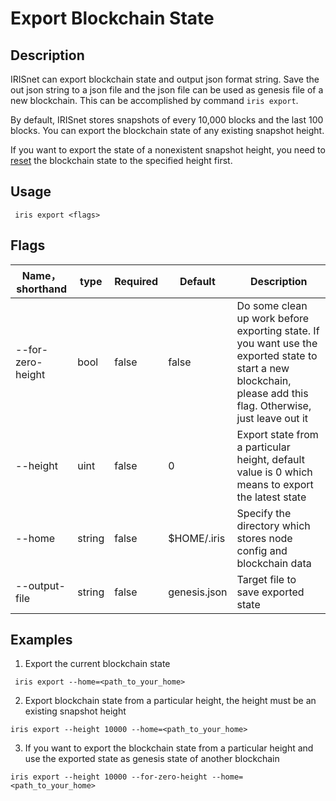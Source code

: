 # Export Blockchain State

## Description

IRISnet can export blockchain state and output json format string. Save the out json string to a json file and the json file can be used as genesis file of a new blockchain. This can be accomplished by command `iris export`.

By default, IRISnet stores snapshots of every 10,000 blocks and the last 100 blocks. You can export the blockchain state of any existing snapshot height.

If you want to export the state of a nonexistent snapshot height, you need to [reset](reset.md) the blockchain state to the specified height first. 

## Usage
```		
 iris export <flags>
```
## Flags

 | Name，shorthand     | type   | Required | Default  | Description    |		
 | ------------------- | -----  | -------- | -------- | -------------- |		
 | --for-zero-height   | bool   | false    | false    | Do some clean up work before exporting state. If you want use the exported state to start a new blockchain, please add this flag. Otherwise, just leave out it |
 | --height            | uint   | false    | 0        | Export state from a particular height, default value is 0 which means to export the latest state |	
 | --home              | string | false    | $HOME/.iris  | Specify the directory which stores node config and blockchain data |		
 | --output-file       | string | false    | genesis.json | Target file to save exported state |
  
## Examples

1. Export the current blockchain state 

```		
 iris export --home=<path_to_your_home>
```

2. Export blockchain state from a particular height, the height must be an existing snapshot height
```
iris export --height 10000 --home=<path_to_your_home>
```

3. If you want to export the blockchain state from a particular height and use the exported state as genesis state of another blockchain
```		
iris export --height 10000 --for-zero-height --home=<path_to_your_home>	
```
